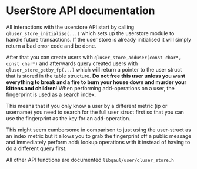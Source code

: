 # UserStore API documentation


All interactions with the userstore API start by calling `qluser_store_initialise(...)` which sets up the userstore module to handle future transactions. If the user store is already initialised it will simply return a bad error code and be done.

After that you can create users with `qluser_store_adduser(const char*, const char*)` and afterwards query created users with `qluser_store_getby_fp(...)` which will return a pointer to the user struct that is stored in the table structure. **Do not free this user unless you want everything to break and a fire to burn your house down and murder your kittens and children**! When performing add-operations on a user, the fingerprint is used as a search index.

This means that if you only know a user by a different metric (ip or username) you need to search for the full user struct first so that you can use the fingerprint as the key for an add-operation.

This might seem cumbersome in comparison to just using the user-struct as an index metric but it allows you to grab the fingerprint off a public message and immediately perform add/ lookup operations with it instead of having to do a different query first.

All other API functions are documented `libqaul/user/qluser_store.h`
